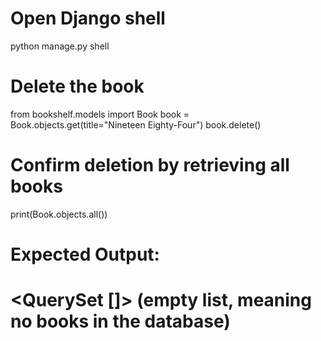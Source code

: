 # Open Django shell
python manage.py shell

# Delete the book
from bookshelf.models import Book
book = Book.objects.get(title="Nineteen Eighty-Four")
book.delete()

# Confirm deletion by retrieving all books
print(Book.objects.all())

# Expected Output:
# <QuerySet []>  (empty list, meaning no books in the database)
